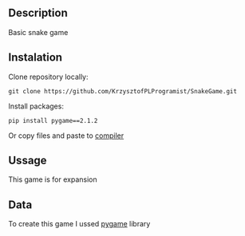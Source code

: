 ## Description

  Basic snake game 
  
## Instalation
    
  Clone repository locally:

    git clone https://github.com/KrzysztofPLProgramist/SnakeGame.git
  
  Install packages:
  
    pip install pygame==2.1.2

  Or copy files and paste to <a href="https://replit.com/">compiler</a>

## Ussage

  This game is for expansion 

## Data

To create this game I ussed <a href="https://github.com/pygame/">pygame</a> library




